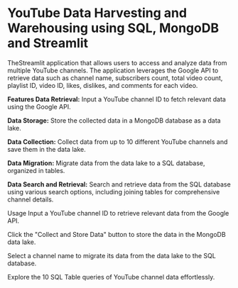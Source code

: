 # YouTube Data Harvesting and Warehousing using SQL, MongoDB and Streamlit

TheStreamlit application that allows users to access and analyze data from multiple YouTube channels. The application leverages the Google API to retrieve data such as channel name, subscribers count, total video count, playlist ID, video ID, likes, dislikes, and comments for each video.

**Features Data Retrieval:**
Input a YouTube channel ID to fetch relevant data using the Google API.

**Data Storage:** 
Store the collected data in a MongoDB database as a data lake.

**Data Collection:** 
Collect data from up to 10 different YouTube channels and save them in the data lake.

**Data Migration:** 
Migrate data from the data lake to a SQL database, organized in tables.

**Data Search and Retrieval:** 
Search and retrieve data from the SQL database using various search options, including joining tables for comprehensive channel details.

Usage Input a YouTube channel ID to retrieve relevant data from the Google API.

Click the "Collect and Store Data" button to store the data in the MongoDB data lake.

Select a channel name to migrate its data from the data lake to the SQL database.

Explore the 10 SQL Table queries of YouTube channel data effortlessly.
